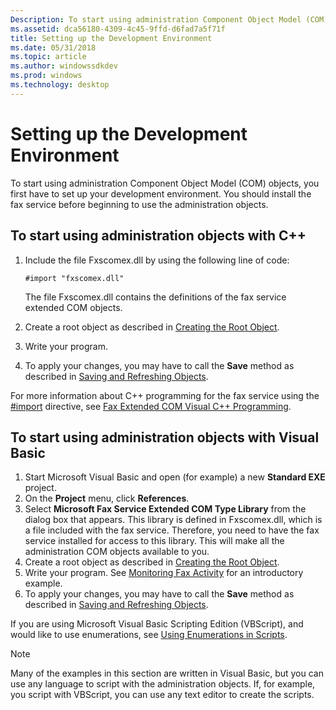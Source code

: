 ```yaml
---
Description: To start using administration Component Object Model (COM) objects, you first have to set up your development environment. You should install the fax service before beginning to use the administration objects.
ms.assetid: dca56180-4309-4c45-9ffd-d6fad7a5f71f
title: Setting up the Development Environment
ms.date: 05/31/2018
ms.topic: article
ms.author: windowssdkdev
ms.prod: windows
ms.technology: desktop
---
```


# Setting up the Development Environment

To start using administration Component Object Model (COM) objects, you first have to set up your development environment. You should install the fax service before beginning to use the administration objects.

## To start using administration objects with C++

1.  Include the file Fxscomex.dll by using the following line of code:

    ```
    #import "fxscomex.dll"
    ```

    

    The file Fxscomex.dll contains the definitions of the fax service extended COM objects.

2.  Create a root object as described in [Creating the Root Object](-mfax-creating-the-root-object.md).
3.  Write your program.
4.  To apply your changes, you may have to call the **Save** method as described in [Saving and Refreshing Objects](-mfax-saving-and-refreshing-objects.md).

For more information about C++ programming for the fax service using the [\#import](http://msdn.microsoft.com/library/en-us/vclang/html/_predir_The_.23.import_Directive.asp) directive, see [Fax Extended COM Visual C++ Programming](-mfax-fax-extended-com-visual-c-programming.md).

## To start using administration objects with Visual Basic

1.  Start Microsoft Visual Basic and open (for example) a new **Standard EXE** project.
2.  On the **Project** menu, click **References**.
3.  Select **Microsoft Fax Service Extended COM Type Library** from the dialog box that appears. This library is defined in Fxscomex.dll, which is a file included with the fax service. Therefore, you need to have the fax service installed for access to this library. This will make all the administration COM objects available to you.
4.  Create a root object as described in [Creating the Root Object](-mfax-creating-the-root-object.md).
5.  Write your program. See [Monitoring Fax Activity](-mfax-monitoring-fax-activity.md) for an introductory example.
6.  To apply your changes, you may have to call the **Save** method as described in [Saving and Refreshing Objects](-mfax-saving-and-refreshing-objects.md).

If you are using Microsoft Visual Basic Scripting Edition (VBScript), and would like to use enumerations, see [Using Enumerations in Scripts](-mfax-using-enumerations-in-scripts.md).

> [!Note]  
> Many of the examples in this section are written in Visual Basic, but you can use any language to script with the administration objects. If, for example, you script with VBScript, you can use any text editor to create the scripts.

 

 

 



